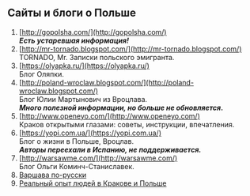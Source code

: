 ## Сайты и блоги о Польше

1. [http://gopolsha.com/](http://gopolsha.com/)  
***Есть устаревшая информация!***
2. [http://mr-tornado.blogspot.com/](http://mr-tornado.blogspot.com/)  
TORNADO, Mr. Записки польского эмигранта.
3. [https://olyapka.ru/](https://olyapka.ru/)  
Блог Оляпки.
4. [http://poland-wroclaw.blogspot.com/](http://poland-wroclaw.blogspot.com/)  
Блог Юлии Мартынович из Вроцлава.  
***Много полезной информации, но больше не обновляется*.**
5. [http://www.openeyo.com/](http://www.openeyo.com/)  
Краков открытыми глазами: советы, инструкции, впечатления.
6. [https://yopi.com.ua/](https://yopi.com.ua/)  
Блог о жизни в Польше, Вроцлав.  
***Авторы переехали в Испанию, не поддерживается.***
7. [http://warsawme.com/](http://warsawme.com/)  
Блог Ольги Коминч-Станиславек.
8. [Варшава по-русски](http://www.warsaw.ru/)  
9. [Реальный опыт людей в Кракове и Польше](https://realkrakow.ru/)